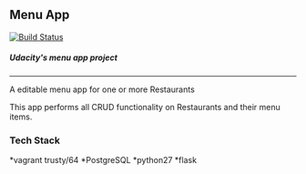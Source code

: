 ## Menu App
[![Build Status](https://travis-ci.org/jreiher2003/Menu-App-Pro.svg?branch=master)](https://travis-ci.org/jreiher2003/Menu-App-Pro)
##### Udacity's menu app project 
____

A editable menu app for one or more Restaurants

This app performs all CRUD functionality on Restaurants and their menu items.  

### Tech Stack
*vagrant trusty/64
*PostgreSQL
*python27
*flask
